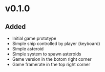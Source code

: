 # v0.1.0
## Added
* Initial game prototype
* Simple ship controlled by player (keyboard)
* Simple asteroid
* Simple system to spawn asteroids
* Game version in the botom right corner
* Game framerate in the top right corner